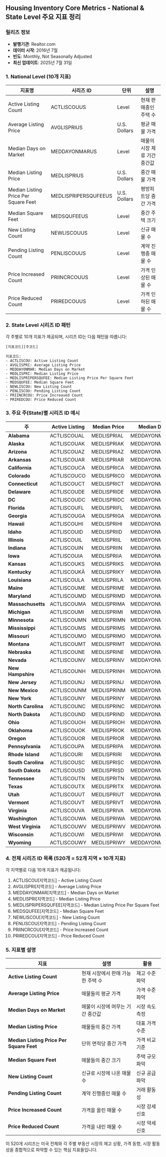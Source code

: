 ## Housing Inventory Core Metrics - National & State Level 주요 지표 정리

### 릴리즈 정보

- **발행기관**: Realtor.com
- **데이터 시작**: 2016년 7월
- **빈도**: Monthly, Not Seasonally Adjusted
- **최신 업데이트**: 2025년 7월 31일

### 1. **National Level (10개 지표)**

|지표명|시리즈 ID|단위|설명|
|---|---|---|---|
|Active Listing Count|ACTLISCOUUS|Level|현재 판매중인 주택 수|
|Average Listing Price|AVGLISPRIUS|U.S. Dollars|평균 매물 가격|
|Median Days on Market|MEDDAYONMARUS|Level|매물의 시장 체류 기간 중간값|
|Median Listing Price|MEDLISPRIUS|U.S. Dollars|중간 매물 가격|
|Median Listing Price Per Square Feet|MEDLISPRIPERSQUFEEUS|U.S. Dollars|평방피트당 중간 가격|
|Median Square Feet|MEDSQUFEEUS|Level|중간 주택 크기|
|New Listing Count|NEWLISCOUUS|Level|신규 매물 수|
|Pending Listing Count|PENLISCOUUS|Level|계약 진행중 매물 수|
|Price Increased Count|PRIINCRCOUUS|Level|가격 인상된 매물 수|
|Price Reduced Count|PRIREDCOUUS|Level|가격 인하된 매물 수|

### 2. **State Level 시리즈 ID 패턴**

각 주별로 10개 지표가 제공되며, 시리즈 ID는 다음 패턴을 따릅니다:

```
[지표코드][주코드]

지표코드:
- ACTLISCOU: Active Listing Count
- AVGLISPRI: Average Listing Price  
- MEDDAYONMAR: Median Days on Market
- MEDLISPRI: Median Listing Price
- MEDLISPRIPERSQUFEE: Median Listing Price Per Square Feet
- MEDSQUFEE: Median Square Feet
- NEWLISCOU: New Listing Count
- PENLISCOU: Pending Listing Count
- PRIINCRCOU: Price Increased Count
- PRIREDCOU: Price Reduced Count
```

### 3. **주요 주(State)별 시리즈 ID 예시**

|주|Active Listing|Median Price|Median Days|Med Price/SqFt|New Listing|
|---|---|---|---|---|---|
|**Alabama**|ACTLISCOUAL|MEDLISPRIAL|MEDDAYONMARAL|MEDLISPRIPERSQUFEEAL|NEWLISCOUAL|
|**Alaska**|ACTLISCOUAK|MEDLISPRIAK|MEDDAYONMARAK|MEDLISPRIPERSQUFEEAK|NEWLISCOUAK|
|**Arizona**|ACTLISCOUAZ|MEDLISPRIAZ|MEDDAYONMARAZ|MEDLISPRIPERSQUFEEAZ|NEWLISCOUAZ|
|**Arkansas**|ACTLISCOUAR|MEDLISPRIAR|MEDDAYONMARAR|MEDLISPRIPERSQUFEEAR|NEWLISCOUAR|
|**California**|ACTLISCOUCA|MEDLISPRICA|MEDDAYONMARCA|MEDLISPRIPERSQUFEECA|NEWLISCOUCA|
|**Colorado**|ACTLISCOUCO|MEDLISPRICO|MEDDAYONMARCO|MEDLISPRIPERSQUFEECO|NEWLISCOUCO|
|**Connecticut**|ACTLISCOUCT|MEDLISPRICT|MEDDAYONMARCT|MEDLISPRIPERSQUFEECT|NEWLISCOUCT|
|**Delaware**|ACTLISCOUDE|MEDLISPRIDE|MEDDAYONMARDE|MEDLISPRIPERSQUFEEDE|NEWLISCOUDE|
|**DC**|ACTLISCOUDC|MEDLISPRIDC|MEDDAYONMARDC|MEDLISPRIPERSQUFEEDC|NEWLISCOUDC|
|**Florida**|ACTLISCOUFL|MEDLISPRIFL|MEDDAYONMARFL|MEDLISPRIPERSQUFEEFL|NEWLISCOUFL|
|**Georgia**|ACTLISCOUGA|MEDLISPRIGA|MEDDAYONMARGA|MEDLISPRIPERSQUFEEGA|NEWLISCOUGA|
|**Hawaii**|ACTLISCOUHI|MEDLISPRIHI|MEDDAYONMARHI|MEDLISPRIPERSQUFEEHI|NEWLISCOUHI|
|**Idaho**|ACTLISCOUID|MEDLISPRIID|MEDDAYONMARID|MEDLISPRIPERSQUFEEID|NEWLISCOUID|
|**Illinois**|ACTLISCOUIL|MEDLISPRIIL|MEDDAYONMARIL|MEDLISPRIPERSQUFEEIL|NEWLISCOUIL|
|**Indiana**|ACTLISCOUIN|MEDLISPRIIN|MEDDAYONMARIN|MEDLISPRIPERSQUFEEIN|NEWLISCOUIN|
|**Iowa**|ACTLISCOUIA|MEDLISPRIIA|MEDDAYONMARIA|MEDLISPRIPERSQUFEEIA|NEWLISCOUIA|
|**Kansas**|ACTLISCOUKS|MEDLISPRIKS|MEDDAYONMARKS|MEDLISPRIPERSQUFEEKS|NEWLISCOUKS|
|**Kentucky**|ACTLISCOUKǍ|MEDLISPRIKY|MEDDAYONMARKY|MEDLISPRIPERSQUFEEKY|NEWLISCOUKY|
|**Louisiana**|ACTLISCOULA|MEDLISPRILA|MEDDAYONMARLA|MEDLISPRIPERSQUFEELA|NEWLISCOULA|
|**Maine**|ACTLISCOUME|MEDLISPRIME|MEDDAYONMARME|MEDLISPRIPERSQUFEEME|NEWLISCOUME|
|**Maryland**|ACTLISCOUMD|MEDLISPRIMD|MEDDAYONMARMD|MEDLISPRIPERSQUFEEMD|NEWLISCOUMD|
|**Massachusetts**|ACTLISCOUMA|MEDLISPRIMA|MEDDAYONMARMA|MEDLISPRIPERSQUFEEMA|NEWLISCOUMA|
|**Michigan**|ACTLISCOUMI|MEDLISPRIMI|MEDDAYONMARMI|MEDLISPRIPERSQUFEEMI|NEWLISCOUMI|
|**Minnesota**|ACTLISCOUMN|MEDLISPRIMN|MEDDAYONMARMN|MEDLISPRIPERSQUFEEMN|NEWLISCOUMN|
|**Mississippi**|ACTLISCOUMS|MEDLISPRIMS|MEDDAYONMARMS|MEDLISPRIPERSQUFEEMS|NEWLISCOUMS|
|**Missouri**|ACTLISCOUMO|MEDLISPRIMO|MEDDAYONMARMO|MEDLISPRIPERSQUFEEMO|NEWLISCOUMO|
|**Montana**|ACTLISCOUMT|MEDLISPRIMT|MEDDAYONMARMT|MEDLISPRIPERSQUFEEMT|NEWLISCOUMT|
|**Nebraska**|ACTLISCOUNE|MEDLISPRINE|MEDDAYONMARNE|MEDLISPRIPERSQUFEENE|NEWLISCOUNE|
|**Nevada**|ACTLISCOUNV|MEDLISPRINV|MEDDAYONMARNV|MEDLISPRIPERSQUFEENV|NEWLISCOUNV|
|**New Hampshire**|ACTLISCOUNH|MEDLISPRINH|MEDDAYONMARNH|MEDLISPRIPERSQUFEENH|NEWLISCOUNH|
|**New Jersey**|ACTLISCOUNJ|MEDLISPRINJ|MEDDAYONMARNJ|MEDLISPRIPERSQUFEENJ|NEWLISCOUNJ|
|**New Mexico**|ACTLISCOUNM|MEDLISPRINM|MEDDAYONMARNM|MEDLISPRIPERSQUFEENM|NEWLISCOUNM|
|**New York**|ACTLISCOUNY|MEDLISPRINY|MEDDAYONMARNY|MEDLISPRIPERSQUFEENY|NEWLISCOUNY|
|**North Carolina**|ACTLISCOUNC|MEDLISPRINC|MEDDAYONMARNC|MEDLISPRIPERSQUFEENC|NEWLISCOUNC|
|**North Dakota**|ACTLISCOUND|MEDLISPRIND|MEDDAYONMARND|MEDLISPRIPERSQUFEEND|NEWLISCOUND|
|**Ohio**|ACTLISCOUOH|MEDLISPRIOH|MEDDAYONMAROH|MEDLISPRIPERSQUFEEOH|NEWLISCOUOH|
|**Oklahoma**|ACTLISCOUOK|MEDLISPRIOK|MEDDAYONMAROK|MEDLISPRIPERSQUFEEOK|NEWLISCOUOK|
|**Oregon**|ACTLISCOUOR|MEDLISPRIOR|MEDDAYONMAROR|MEDLISPRIPERSQUFEEOR|NEWLISCOUOR|
|**Pennsylvania**|ACTLISCOUPA|MEDLISPRIPA|MEDDAYONMARPA|MEDLISPRIPERSQUFEEPA|NEWLISCOUPA|
|**Rhode Island**|ACTLISCOURI|MEDLISPRIRI|MEDDAYONMARRI|MEDLISPRIPERSQUFEERI|NEWLISCOURI|
|**South Carolina**|ACTLISCOUSC|MEDLISPRISC|MEDDAYONMARSC|MEDLISPRIPERSQUFEESC|NEWLISCOUSC|
|**South Dakota**|ACTLISCOUSD|MEDLISPRISD|MEDDAYONMARSD|MEDLISPRIPERSQUFEESD|NEWLISCOUSD|
|**Tennessee**|ACTLISCOUTN|MEDLISPRITN|MEDDAYONMARTN|MEDLISPRIPERSQUFEETN|NEWLISCOUTN|
|**Texas**|ACTLISCOUTX|MEDLISPRITX|MEDDAYONMARTX|MEDLISPRIPERSQUFEETX|NEWLISCOUTX|
|**Utah**|ACTLISCOUUT|MEDLISPRIUT|MEDDAYONMARUT|MEDLISPRIPERSQUFEEUT|NEWLISCOUUT|
|**Vermont**|ACTLISCOUVT|MEDLISPRIVT|MEDDAYONMARVT|MEDLISPRIPERSQUFEEVT|NEWLISCOUVT|
|**Virginia**|ACTLISCOUVA|MEDLISPRIVA|MEDDAYONMARVA|MEDLISPRIPERSQUFEEVA|NEWLISCOUVA|
|**Washington**|ACTLISCOUWA|MEDLISPRIWA|MEDDAYONMARWA|MEDLISPRIPERSQUFEEWA|NEWLISCOUWA|
|**West Virginia**|ACTLISCOUWV|MEDLISPRIWV|MEDDAYONMARWV|MEDLISPRIPERSQUFEEWV|NEWLISCOUWV|
|**Wisconsin**|ACTLISCOUWI|MEDLISPRIWI|MEDDAYONMARWI|MEDLISPRIPERSQUFEEWI|NEWLISCOUWI|
|**Wyoming**|ACTLISCOUWY|MEDLISPRIWY|MEDDAYONMARWY|MEDLISPRIPERSQUFEEWY|NEWLISCOUWY|

### 4. **전체 시리즈 ID 목록 (520개 = 52개 지역 × 10개 지표)**

각 지역별로 다음 10개 지표가 제공됩니다:

1. ACTLISCOU[지역코드] - Active Listing Count
2. AVGLISPRI[지역코드] - Average Listing Price
3. MEDDAYONMAR[지역코드] - Median Days on Market
4. MEDLISPRI[지역코드] - Median Listing Price
5. MEDLISPRIPERSQUFEE[지역코드] - Median Listing Price Per Square Feet
6. MEDSQUFEE[지역코드] - Median Square Feet
7. NEWLISCOU[지역코드] - New Listing Count
8. PENLISCOU[지역코드] - Pending Listing Count
9. PRIINCRCOU[지역코드] - Price Increased Count
10. PRIREDCOU[지역코드] - Price Reduced Count

### 5. **지표별 설명**

|지표|설명|활용|
|---|---|---|
|**Active Listing Count**|현재 시장에서 판매 가능한 주택 수|재고 수준 파악|
|**Average Listing Price**|매물들의 평균 가격|가격 수준 파악|
|**Median Days on Market**|매물이 시장에 머무는 기간 중간값|시장 속도 측정|
|**Median Listing Price**|매물들의 중간 가격|대표 가격 수준|
|**Median Listing Price Per Square Feet**|단위 면적당 중간 가격|가격 비교 기준|
|**Median Square Feet**|매물들의 중간 크기|주택 규모 파악|
|**New Listing Count**|신규로 시장에 나온 매물 수|신규 공급 파악|
|**Pending Listing Count**|계약 진행중인 매물 수|거래 활동성|
|**Price Increased Count**|가격을 올린 매물 수|시장 강세 신호|
|**Price Reduced Count**|가격을 내린 매물 수|시장 약세 신호|

이 520개 시리즈는 미국 전체와 각 주별 부동산 시장의 재고 상황, 가격 동향, 시장 활동성을 종합적으로 파악할 수 있는 핵심 지표들입니다.
